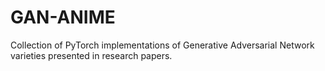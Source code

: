 # GAN-ANIME
Collection of PyTorch implementations of Generative Adversarial Network varieties presented in research papers.
